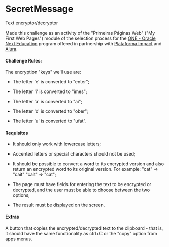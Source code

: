 # SecretMessage

Text encryptor/decryptor

Made this challenge as an activity of the "Primeiras Páginas Web" ("My First Web Pages") module of the selection process for the [ONE - Oracle Next Education](https://www.oracle.com/br/education/oracle-next-education/) program offered in partnership with [Plataforma Impact](https://www.linkedin.com/company/plataforma-tech/) and [Alura](https://www.alura.com.br/).







#### Challenge Rules:

The encryption "keys" we'll use are:

- The letter 'e' is converted to "enter";

- The letter 'i' is converted to "imes";

- The letter 'a' is converted to "ai";

- The letter 'o' is converted to "ober";

- The letter 'u' is converted to "ufat".
  
  
  
  

#### Requisitos

- It should only work with lowercase letters;

- Accented letters or special characters should not be used;

- It should be possible to convert a word to its encrypted version and also return an encrypted word to its original version.
  For example:
  "cat" => "cait"
  "cait" => "cat";

- The page must have fields for entering the text to be encrypted or decrypted, and the user must be able to choose between the two options;

- The result must be displayed on the screen.
  
  
  
  

#### Extras

A button that copies the encrypted/decrypted text to the clipboard - that is, it should have the same functionality as ctrl+C or the "copy" option from  apps menus.
